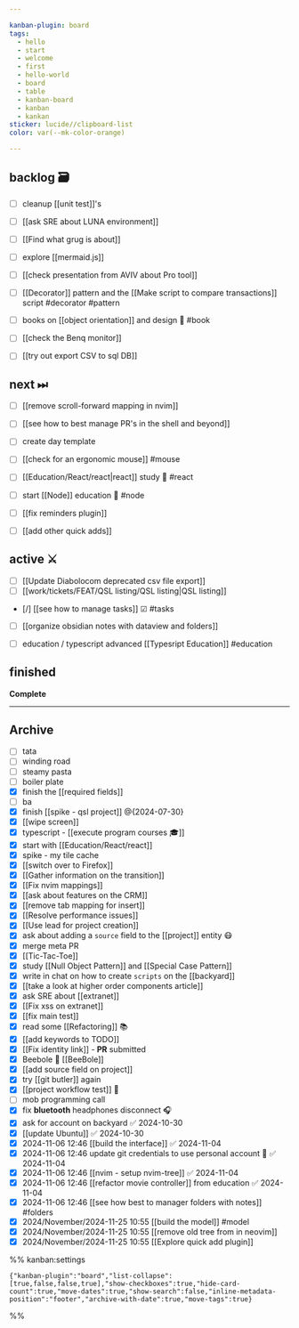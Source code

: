 ```yaml
---

kanban-plugin: board
tags:
  - hello
  - start
  - welcome
  - first
  - hello-world
  - board
  - table
  - kanban-board
  - kanban
  - kankan
sticker: lucide//clipboard-list
color: var(--mk-color-orange)

---
```


## backlog 🗃

- [ ] cleanup [[unit test]]'s
- [ ] [[ask SRE about LUNA environment]]
- [ ] [[Find what grug is about]]
- [ ] explore [[mermaid.js]]
- [ ] [[check presentation from AVIV about Pro tool]]
- [ ] [[Decorator]] pattern and the [[Make script to compare transactions]] script #decorator #pattern
- [ ] books on [[object orientation]] and design 📘 #book
- [ ] [[check the Benq monitor]]
- [ ] [[try out export CSV to sql DB]]


## next ⏭

- [ ] [[remove scroll-forward mapping in nvim]]
- [ ] [[see how to best manage PR's in the shell and beyond]]
- [ ] create day template
- [ ] [[check for an ergonomic mouse]] #mouse
- [ ] [[Education/React/react|react]] study 🎒 #react
- [ ] start [[Node]] education 🏫 #node
- [ ] [[fix reminders plugin]]
- [ ] [[add other quick adds]]


## active ⚔

- [ ] [[Update Diabolocom deprecated csv file export]]
- [ ] [[work/tickets/FEAT/QSL listing/QSL listing|QSL listing]]
- [/] [[see how to manage tasks]] ☑ #tasks
- [ ] [[organize obsidian notes with dataview and folders]]
- [ ] education / typescript advanced [[Typesript Education]] #education


## finished

**Complete**


***

## Archive

- [ ] tata
- [ ] winding road
- [ ] steamy pasta
- [ ] boiler plate
- [x] finish the [[required fields]]
- [ ] ba
- [x] finish [[spike - qsl project]] @{2024-07-30}
- [x] [[wipe screen]]
- [x] typescript - [[execute program courses 🎓]]
- [x] start with [[Education/React/react]]
- [x] spike - my tile cache
- [x] [[switch over to Firefox]]
- [x] [[Gather information on the transition]]
- [x] [[Fix nvim mappings]]
- [x] [[ask about features on the CRM]]
- [x] [[remove tab mapping for insert]]
- [x] [[Resolve performance issues]]
- [x] [[Use lead for project creation]]
- [x] ask about adding a `source` field to the [[project]] entity 😷
- [x] merge meta PR
- [x] [[Tic-Tac-Toe]]
- [x] study [[Null Object Pattern]] and [[Special Case Pattern]]
- [x] write in chat on how to create `scripts` on the [[backyard]]
- [x] [[take a look at higher order components article]]
- [x] ask SRE about [[extranet]]
- [x] [[Fix xss on extranet]]
- [x] [[fix main test]]
- [x] read some [[Refactoring]] 📚
- [x] [[add keywords to TODO]]
- [x] [[Fix identity link]] - **PR** submitted
- [x] Beebole 🐝 [[BeeBole]]
- [x] [[add source field on project]]
- [x] try [[git butler]] again
- [x] [[project workflow test]] 🧪
- [ ] mob programming call
- [x] fix **bluetooth** headphones disconnect 🎧
- [x] ask for account on backyard ✅ 2024-10-30
- [x] [[update Ubuntu]] ✅ 2024-10-30
- [x] 2024-11-06 12:46 [[build the interface]] ✅ 2024-11-04
- [x] 2024-11-06 12:46 update git credentials to use personal account 🐙 ✅ 2024-11-04
- [x] 2024-11-06 12:46 [[nvim - setup nvim-tree]] ✅ 2024-11-04
- [x] 2024-11-06 12:46 [[refactor movie controller]] from education ✅ 2024-11-04
- [x] 2024-11-06 12:46 [[see how best to manager folders with notes]] #folders
- [x] 2024/November/2024-11-25 10:55 [[build the model]] #model
- [x] 2024/November/2024-11-25 10:55 [[remove old tree from in neovim]]
- [x] 2024/November/2024-11-25 10:55 [[Explore quick add plugin]]

%% kanban:settings
```
{"kanban-plugin":"board","list-collapse":[true,false,false,true],"show-checkboxes":true,"hide-card-count":true,"move-dates":true,"show-search":false,"inline-metadata-position":"footer","archive-with-date":true,"move-tags":true}
```
%%